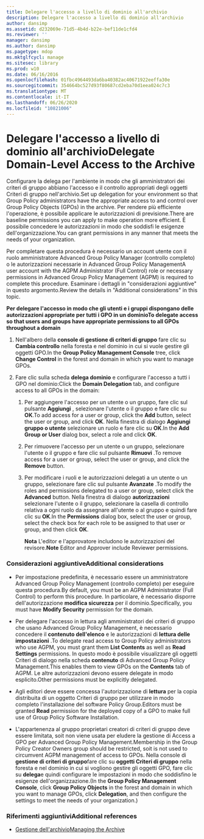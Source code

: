 ```yaml
---
title: Delegare l'accesso a livello di dominio all'archivio
description: Delegare l'accesso a livello di dominio all'archivio
author: dansimp
ms.assetid: d232069e-71d5-4b4d-b22e-bef11de1cfd4
ms.reviewer: ''
manager: dansimp
ms.author: dansimp
ms.pagetype: mdop
ms.mktglfcycl: manage
ms.sitesec: library
ms.prod: w10
ms.date: 06/16/2016
ms.openlocfilehash: 01fbc4964493da6ba40382ac40671922eeffa30e
ms.sourcegitcommit: 354664bc527d93f80687cd2eba70d1eea024c7c3
ms.translationtype: MT
ms.contentlocale: it-IT
ms.lasthandoff: 06/26/2020
ms.locfileid: "10821006"
---
```

# <span data-ttu-id="58c80-103">Delegare l'accesso a livello di dominio all'archivio</span><span class="sxs-lookup"><span data-stu-id="58c80-103">Delegate Domain-Level Access to the Archive</span></span>


<span data-ttu-id="58c80-104">Configurare la delega per l'ambiente in modo che gli amministratori dei criteri di gruppo abbiano l'accesso e il controllo appropriati degli oggetti Criteri di gruppo nell'archivio.</span><span class="sxs-lookup"><span data-stu-id="58c80-104">Set up delegation for your environment so that Group Policy administrators have the appropriate access to and control over Group Policy Objects (GPOs) in the archive.</span></span> <span data-ttu-id="58c80-105">Per rendere più efficiente l'operazione, è possibile applicare le autorizzazioni di previsione.</span><span class="sxs-lookup"><span data-stu-id="58c80-105">There are baseline permissions you can apply to make operation more efficient.</span></span> <span data-ttu-id="58c80-106">È possibile concedere le autorizzazioni in modo che soddisfi le esigenze dell'organizzazione.</span><span class="sxs-lookup"><span data-stu-id="58c80-106">You can grant permissions in any manner that meets the needs of your organization.</span></span>

<span data-ttu-id="58c80-107">Per completare questa procedura è necessario un account utente con il ruolo amministratore Advanced Group Policy Manager (controllo completo) o le autorizzazioni necessarie in Advanced Group Policy Management</span><span class="sxs-lookup"><span data-stu-id="58c80-107">A user account with the AGPM Administrator (Full Control) role or necessary permissions in Advanced Group Policy Management (AGPM) is required to complete this procedure.</span></span> <span data-ttu-id="58c80-108">Esaminare i dettagli in "considerazioni aggiuntive" in questo argomento.</span><span class="sxs-lookup"><span data-stu-id="58c80-108">Review the details in "Additional considerations" in this topic.</span></span>

**<span data-ttu-id="58c80-109">Per delegare l'accesso in modo che gli utenti e i gruppi dispongano delle autorizzazioni appropriate per tutti i GPO in un dominio</span><span class="sxs-lookup"><span data-stu-id="58c80-109">To delegate access so that users and groups have appropriate permissions to all GPOs throughout a domain</span></span>**

1.  <span data-ttu-id="58c80-110">Nell'albero della **console di gestione di criteri di gruppo** fare clic su **Cambia controllo** nella foresta e nel dominio in cui si vuole gestire gli oggetti GPO.</span><span class="sxs-lookup"><span data-stu-id="58c80-110">In the **Group Policy Management Console** tree, click **Change Control** in the forest and domain in which you want to manage GPOs.</span></span>

2.  <span data-ttu-id="58c80-111">Fare clic sulla scheda **delega dominio** e configurare l'accesso a tutti i GPO nel dominio:</span><span class="sxs-lookup"><span data-stu-id="58c80-111">Click the **Domain Delegation** tab, and configure access to all GPOs in the domain:</span></span>

    1.  <span data-ttu-id="58c80-112">Per aggiungere l'accesso per un utente o un gruppo, fare clic sul pulsante **Aggiungi** , selezionare l'utente o il gruppo e fare clic su **OK**.</span><span class="sxs-lookup"><span data-stu-id="58c80-112">To add access for a user or group, click the **Add** button, select the user or group, and click **OK**.</span></span> <span data-ttu-id="58c80-113">Nella finestra di dialogo **Aggiungi gruppo o utente** selezionare un ruolo e fare clic su **OK**.</span><span class="sxs-lookup"><span data-stu-id="58c80-113">In the **Add Group or User** dialog box, select a role and click **OK**.</span></span>

    2.  <span data-ttu-id="58c80-114">Per rimuovere l'accesso per un utente o un gruppo, selezionare l'utente o il gruppo e fare clic sul pulsante **Rimuovi** .</span><span class="sxs-lookup"><span data-stu-id="58c80-114">To remove access for a user or group, select the user or group, and click the **Remove** button.</span></span>

    3.  <span data-ttu-id="58c80-115">Per modificare i ruoli e le autorizzazioni delegati a un utente o un gruppo, selezionare fare clic sul pulsante **Avanzate** .</span><span class="sxs-lookup"><span data-stu-id="58c80-115">To modify the roles and permissions delegated to a user or group, select click the **Advanced** button.</span></span> <span data-ttu-id="58c80-116">Nella finestra di dialogo **autorizzazioni** selezionare l'utente o il gruppo, selezionare la casella di controllo relativa a ogni ruolo da assegnare all'utente o al gruppo e quindi fare clic su **OK**.</span><span class="sxs-lookup"><span data-stu-id="58c80-116">In the **Permissions** dialog box, select the user or group, select the check box for each role to be assigned to that user or group, and then click **OK**.</span></span>

        <span data-ttu-id="58c80-117">**Nota**  L'editor e l'approvatore includono le autorizzazioni del revisore.</span><span class="sxs-lookup"><span data-stu-id="58c80-117">**Note** Editor and Approver include Reviewer permissions.</span></span>

         

### <span data-ttu-id="58c80-118">Considerazioni aggiuntive</span><span class="sxs-lookup"><span data-stu-id="58c80-118">Additional considerations</span></span>

-   <span data-ttu-id="58c80-119">Per impostazione predefinita, è necessario essere un amministratore Advanced Group Policy Management (controllo completo) per eseguire questa procedura.</span><span class="sxs-lookup"><span data-stu-id="58c80-119">By default, you must be an AGPM Administrator (Full Control) to perform this procedure.</span></span> <span data-ttu-id="58c80-120">In particolare, è necessario disporre dell'autorizzazione **modifica sicurezza** per il dominio.</span><span class="sxs-lookup"><span data-stu-id="58c80-120">Specifically, you must have **Modify Security** permission for the domain.</span></span>

-   <span data-ttu-id="58c80-121">Per delegare l'accesso in lettura agli amministratori dei criteri di gruppo che usano Advanced Group Policy Management, è necessario concedere il **contenuto dell'elenco** e le autorizzazioni di **lettura delle impostazioni** .</span><span class="sxs-lookup"><span data-stu-id="58c80-121">To delegate read access to Group Policy administrators who use AGPM, you must grant them **List Contents** as well as **Read Settings** permissions.</span></span> <span data-ttu-id="58c80-122">In questo modo è possibile visualizzare gli oggetti Criteri di dialogo nella scheda **contenuto** di Advanced Group Policy Management.</span><span class="sxs-lookup"><span data-stu-id="58c80-122">This enables them to view GPOs on the **Contents** tab of AGPM.</span></span> <span data-ttu-id="58c80-123">Le altre autorizzazioni devono essere delegate in modo esplicito.</span><span class="sxs-lookup"><span data-stu-id="58c80-123">Other permissions must be explicitly delegated.</span></span>

-   <span data-ttu-id="58c80-124">Agli editori deve essere concessa l'autorizzazione di **lettura** per la copia distribuita di un oggetto Criteri di gruppo per utilizzare in modo completo l'installazione del software Policy Group.</span><span class="sxs-lookup"><span data-stu-id="58c80-124">Editors must be granted **Read** permission for the deployed copy of a GPO to make full use of Group Policy Software Installation.</span></span>

-   <span data-ttu-id="58c80-125">L'appartenenza al gruppo proprietari creatori di criteri di gruppo deve essere limitata, soit non viene usata per eludere la gestione di Access a GPO per Advanced Group Policy Management.</span><span class="sxs-lookup"><span data-stu-id="58c80-125">Membership in the Group Policy Creator Owners group should be restricted, soit is not used to circumvent AGPM management of access to GPOs.</span></span> <span data-ttu-id="58c80-126">Nella console di **gestione di criteri di gruppo**fare clic su **oggetti Criteri di gruppo** nella foresta e nel dominio in cui si vogliono gestire gli oggetti GPO, fare clic su **delega**e quindi configurare le impostazioni in modo che soddisfino le esigenze dell'organizzazione.</span><span class="sxs-lookup"><span data-stu-id="58c80-126">(In the **Group Policy Management Console**, click **Group Policy Objects** in the forest and domain in which you want to manage GPOs, click **Delegation**, and then configure the settings to meet the needs of your organization.)</span></span>

### <span data-ttu-id="58c80-127">Riferimenti aggiuntivi</span><span class="sxs-lookup"><span data-stu-id="58c80-127">Additional references</span></span>

-   [<span data-ttu-id="58c80-128">Gestione dell'archivio</span><span class="sxs-lookup"><span data-stu-id="58c80-128">Managing the Archive</span></span>](managing-the-archive.md)

 

 





